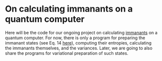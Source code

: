 # On calculating immanants on a quantum computer

Here will be the code for our ongoing project on calculating [immanants](https://en.wikipedia.org/wiki/Immanant) on a quantum computer. For now, there is only a program for preparing the immanant states (see Eq. 14 [here](https://arxiv.org/abs/1702.03528)), computing their entropies, calculating the immanants themselves, and the variances. Later, we are going to also share the programs for variational preparation of such states.
